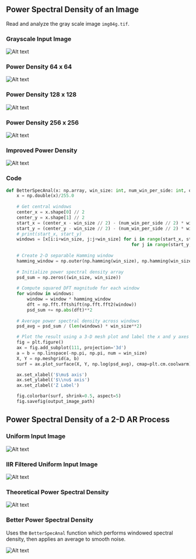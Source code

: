 ## Power Spectral Density of an Image

Read and analyze the gray scale image `img04g.tif`.

### Grayscale Input Image

![Alt text](../img/img04g.png)

### Power Density 64 x 64

![Alt text](../img/bad_spec_anal_64.png)

### Power Density 128 x 128

![Alt text](../img/bad_spec_anal_128.png)

### Power Density 256 x 256

![Alt text](../img/bad_spec_anal_256.png)

### Improved Power Density

![Alt text](../img/better_spec_anal_64.png)

### Code

```py
def BetterSpecAnal(x: np.array, win_size: int, num_win_per_side: int, output_image_path: str):
    x = np.double(x)/255.0
    
    # Get central windows
    center_x = x.shape[0] // 2
    center_y = x.shape[1] // 2
    start_x = (center_x - win_size // 2) - (num_win_per_side // 2) * win_size
    start_y = (center_y - win_size // 2) - (num_win_per_side // 2) * win_size
    # print(start_x, start_y)
    windows = [x[i:i+win_size, j:j+win_size] for i in range(start_x, start_x+num_win_per_side*win_size, win_size)
                                                for j in range(start_y, start_y+num_win_per_side*win_size, win_size)]
    
    # Create 2-D separable Hamming window
    hamming_window = np.outer(np.hamming(win_size), np.hamming(win_size))
    
    # Initialize power spectral density array
    psd_sum = np.zeros((win_size, win_size))
    
    # Compute squared DFT magnitude for each window
    for window in windows:
        window = window * hamming_window
        dft = np.fft.fftshift(np.fft.fft2(window))
        psd_sum += np.abs(dft)**2
        
    # Average power spectral density across windows
    psd_avg = psd_sum / (len(windows) * win_size**2)

    # Plot the result using a 3-D mesh plot and label the x and y axes properly.
    fig = plt.figure()
    ax = fig.add_subplot(111, projection='3d')
    a = b = np.linspace(-np.pi, np.pi, num = win_size)
    X, Y = np.meshgrid(a, b)
    surf = ax.plot_surface(X, Y, np.log(psd_avg), cmap=plt.cm.coolwarm)

    ax.set_xlabel('$\mu$ axis')
    ax.set_ylabel('$\\nu$ axis')
    ax.set_zlabel('Z Label')

    fig.colorbar(surf, shrink=0.5, aspect=5)
    fig.savefig(output_image_path)
```

## Power Spectral Density of a 2-D AR Process

### Uniform Input Image

![Alt text](../img/ar_image.png)

### IIR Filtered Uniform Input Image

![Alt text](../img/ar_image_filtered.png)

### Theoretical Power Spectral Density

![Alt text](../img/ar_image_psd.png)

### Better Power Spectral Density

Uses the `BetterSpecAnal` function which performs windowed spectral density, then applies an average to smooth noise.

![Alt text](../img/ar_image_better_psd.png)